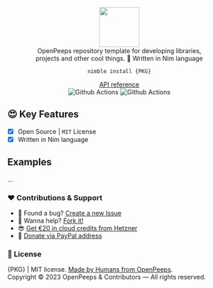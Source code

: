 <p align="center">
  <img src="https://github.com/openpeeps/PKG/blob/main/.github/logo.png" width="90px"><br>
  OpenPeeps repository template for developing libraries,<br>projects and other cool things. 👑 Written in Nim language
</p>

<p align="center">
  <code>nimble install {PKG}</code>
</p>

<p align="center">
  <a href="https://github.com/">API reference</a><br>
  <img src="https://github.com/openpeeps/pistachio/workflows/test/badge.svg" alt="Github Actions">  <img src="https://github.com/openpeeps/pistachio/workflows/docs/badge.svg" alt="Github Actions">
</p>

## 😍 Key Features
- [x] Open Source | `MIT` License
- [x] Written in Nim language

## Examples
...

### ❤ Contributions & Support
- 🐛 Found a bug? [Create a new Issue](/issues)
- 👋 Wanna help? [Fork it!](/fork)
- 😎 [Get €20 in cloud credits from Hetzner](https://hetzner.cloud/?ref=Hm0mYGM9NxZ4)
- 🥰 [Donate via PayPal address](https://www.paypal.com/donate/?hosted_button_id=RJK3ZTDWPL55C)

### 🎩 License
{PKG} | MIT license. [Made by Humans from OpenPeeps](https://github.com/openpeeps).<br>
Copyright &copy; 2023 OpenPeeps & Contributors &mdash; All rights reserved.
